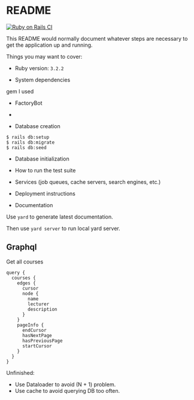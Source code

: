 # README

[![Ruby on Rails CI](https://github.com/unknowntpo/courses_manager/actions/workflows/rubyonrails.yml/badge.svg?branch=main)](https://github.com/unknowntpo/courses_manager/actions/workflows/rubyonrails.yml)

This README would normally document whatever steps are necessary to get the
application up and running.

Things you may want to cover:

* Ruby version: `3.2.2`

* System dependencies

gem I used

* FactoryBot
* 


* Database creation

```
$ rails db:setup
$ rails db:migrate
$ rails db:seed
```

* Database initialization

* How to run the test suite

* Services (job queues, cache servers, search engines, etc.)

* Deployment instructions

* Documentation

Use `yard` to generate latest documentation.

Then use `yard server` to run local yard server.


## Graphql

Get all courses

```
query {
  courses {
    edges {
      cursor
      node {
        name
        lecturer
        description  
      }
    }
    pageInfo {
      endCursor
      hasNextPage
      hasPreviousPage
      startCursor
    }
  }
}
```

Unfinished:

- Use Dataloader to avoid (N + 1) problem.
- Use cache to avoid querying DB too often.